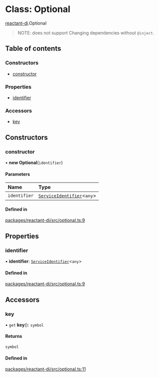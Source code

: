 # Class: Optional

[reactant-di](../modules/reactant_di.md).Optional

> NOTE: does not support Changing dependencies without `@inject`.

## Table of contents

### Constructors

- [constructor](reactant_di.Optional.md#constructor)

### Properties

- [identifier](reactant_di.Optional.md#identifier)

### Accessors

- [key](reactant_di.Optional.md#key)

## Constructors

### constructor

• **new Optional**(`identifier`)

#### Parameters

| Name | Type |
| :------ | :------ |
| `identifier` | [`ServiceIdentifier`](../modules/reactant_di.md#serviceidentifier)<`any`\> |

#### Defined in

[packages/reactant-di/src/optional.ts:9](https://github.com/unadlib/reactant/blob/f66dad8a/packages/reactant-di/src/optional.ts#L9)

## Properties

### identifier

• **identifier**: [`ServiceIdentifier`](../modules/reactant_di.md#serviceidentifier)<`any`\>

#### Defined in

[packages/reactant-di/src/optional.ts:9](https://github.com/unadlib/reactant/blob/f66dad8a/packages/reactant-di/src/optional.ts#L9)

## Accessors

### key

• `get` **key**(): `symbol`

#### Returns

`symbol`

#### Defined in

[packages/reactant-di/src/optional.ts:11](https://github.com/unadlib/reactant/blob/f66dad8a/packages/reactant-di/src/optional.ts#L11)
